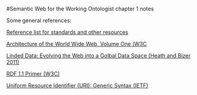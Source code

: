 #Semantic Web for the Working Ontologist chapter 1 notes

Some general references:

[Reference list for standards and other resources](https://github.com/tdwg/rdf/blob/master/Beginners.md#03-significant-documents-tools-and-rdf-implementations)

[Architecture of the World Wide Web, Volume One (W3C](https://www.w3.org/TR/webarch/)

[Linded Data: Evolving the Web into a Golbal Data Space (Heath and Bizer 2011)](http://linkeddatabook.com/editions/1.0/)

[RDF 1.1 Primer (W3C)](https://www.w3.org/TR/rdf11-primer/)

[Uniform Resource Identifier (URI): Generic Syntax (IETF)](http://tools.ietf.org/html/rfc3986)






